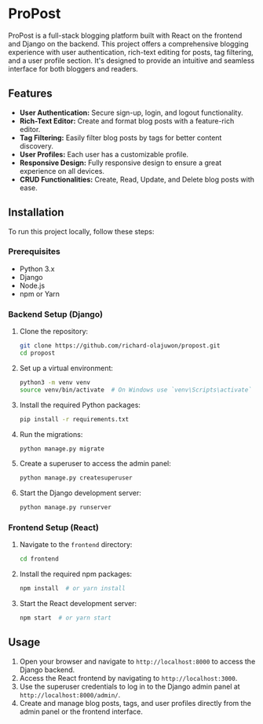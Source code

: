 # ProPost

ProPost is a full-stack blogging platform built with React on the frontend and Django on the backend. This project offers a comprehensive blogging experience with user authentication, rich-text editing for posts, tag filtering, and a user profile section. It's designed to provide an intuitive and seamless interface for both bloggers and readers.

## Features

- **User Authentication:** Secure sign-up, login, and logout functionality.
- **Rich-Text Editor:** Create and format blog posts with a feature-rich editor.
- **Tag Filtering:** Easily filter blog posts by tags for better content discovery.
- **User Profiles:** Each user has a customizable profile.
- **Responsive Design:** Fully responsive design to ensure a great experience on all devices.
- **CRUD Functionalities:** Create, Read, Update, and Delete blog posts with ease.

## Installation

To run this project locally, follow these steps:

### Prerequisites

- Python 3.x
- Django
- Node.js
- npm or Yarn

### Backend Setup (Django)

1. Clone the repository:

   ```bash
   git clone https://github.com/richard-olajuwon/propost.git
   cd propost
   ```

2. Set up a virtual environment:

   ```bash
   python3 -m venv venv
   source venv/bin/activate  # On Windows use `venv\Scripts\activate`
   ```

3. Install the required Python packages:

   ```bash
   pip install -r requirements.txt
   ```

4. Run the migrations:

   ```bash
   python manage.py migrate
   ```

5. Create a superuser to access the admin panel:

   ```bash
   python manage.py createsuperuser
   ```

6. Start the Django development server:
   ```bash
   python manage.py runserver
   ```

### Frontend Setup (React)

1. Navigate to the `frontend` directory:

   ```bash
   cd frontend
   ```

2. Install the required npm packages:

   ```bash
   npm install  # or yarn install
   ```

3. Start the React development server:
   ```bash
   npm start  # or yarn start
   ```

## Usage

1. Open your browser and navigate to `http://localhost:8000` to access the Django backend.
2. Access the React frontend by navigating to `http://localhost:3000`.
3. Use the superuser credentials to log in to the Django admin panel at `http://localhost:8000/admin/`.
4. Create and manage blog posts, tags, and user profiles directly from the admin panel or the frontend interface.